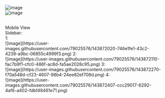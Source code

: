 ![image](https://user-images.githubusercontent.com/79025576/143871799-5774eb9d-a7b8-4a56-9a8a-bf71051264f0.png)
<br/>
![image](https://user-images.githubusercontent.com/79025576/143871871-70ff2c5d-e3c4-4332-a631-ec07b64965a6.png)

<br/>
Mobile View
<br/>
Sidebar:<br/>
1:<br/>
![image](https://user-images.githubusercontent.com/79025576/143872020-746e1fe1-43c2-4239-a9bc-06855c4999f3.png)
2:<br/>
![image](https://user-images.githubusercontent.com/79025576/143872110-fac7b9f1-cfc0-486f-ac8d-fa5ae2028c95.png)
3:<br/>
![image](https://user-images.githubusercontent.com/79025576/143872270-f70a548d-cf23-4607-98b4-24ee82ef708d.png)
4:<br/>
![image](https://user-images.githubusercontent.com/79025576/143872407-ccc29017-6292-4af6-a402-fdbf48461e71.png)
